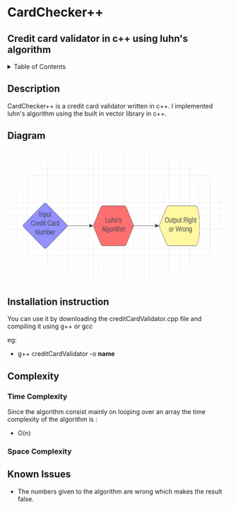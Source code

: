 # CardChecker++

## Credit card validator in c++ using luhn's algorithm

<!-- TABLE OF CONTENTS -->
<details>
  <summary>Table of Contents</summary>
  <ol>
    <li><a href="#description">Description</a></li>
    <li><a href="#diagram">Diagram</a></li>
    <li><a href="#installation">Installation</a></li>
    <li>
      <a href="#complexity">Complexity</a>
      <ul>
        <li><a href="#time">Time</a></li>
        <li><a href="#space">Space</a></li>
      </ul>
    </li>
    <li><a href="#issues">Issues</a></li>
  </ol>
</details>

## Description

CardChecker++ is a credit card validator written in c++. I implemented luhn's algorithm using the built in vector library in c++.

## Diagram
  
 <a href="url"><img src="images/diagram.png" width="640" height="300" style="border-radius:90%"></a>

## Installation instruction

You can use it by downloading the creditCardValidator.cpp file and compiling it using g++ or gcc

eg:
* g++ creditCardValidator -o **name**

## Complexity

  ### Time Complexity
  Since the algorithm consist mainly on looping over an array the time complexity of the algorithm is :
  * O(n)

  ### Space Complexity

## Known Issues

* The numbers given to the algorithm are wrong which makes the result false.


